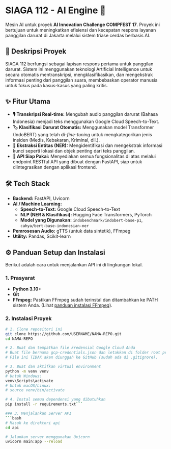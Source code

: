# SIAGA 112 - AI Engine 🚀

Mesin AI untuk proyek **AI Innovation Challenge COMPFEST 17**. Proyek ini bertujuan untuk meningkatkan efisiensi dan kecepatan respons layanan panggilan darurat di Jakarta melalui sistem triase cerdas berbasis AI.

## 📄 Deskripsi Proyek

SIAGA 112 berfungsi sebagai lapisan respons pertama untuk panggilan darurat. Sistem ini menggunakan teknologi Artificial Intelligence untuk secara otomatis mentranskripsi, mengklasifikasikan, dan mengekstrak informasi penting dari panggilan suara, membebaskan operator manusia untuk fokus pada kasus-kasus yang paling kritis.

## ✨ Fitur Utama

- **🎙️ Transkripsi Real-time:** Mengubah audio panggilan darurat (Bahasa Indonesia) menjadi teks menggunakan Google Cloud Speech-to-Text.
- **🏷️ Klasifikasi Darurat Otomatis:** Menggunakan model Transformer (IndoBERT) yang telah di-*fine-tuning* untuk mengkategorikan jenis insiden (Medis, Kebakaran, Kriminal, dll.).
- **📍 Ekstraksi Entitas (NER):** Mengidentifikasi dan mengekstrak informasi kunci seperti lokasi dan objek penting dari teks panggilan.
- **🔌 API Siap Pakai:** Menyediakan semua fungsionalitas di atas melalui endpoint RESTful API yang dibuat dengan FastAPI, siap untuk diintegrasikan dengan aplikasi frontend.

## 🛠️ Tech Stack

- **Backend:** FastAPI, Uvicorn
- **AI / Machine Learning:**
  - **Speech-to-Text:** Google Cloud Speech-to-Text
  - **NLP (NER & Klasifikasi):** Hugging Face Transformers, PyTorch
  - **Model yang Digunakan:** `indobenchmark/indobert-base-p1`, `cahya/bert-base-indonesian-ner`
- **Pemrosesan Audio:** gTTS (untuk data sintetik), FFmpeg
- **Utility:** Pandas, Scikit-learn

## ⚙️ Panduan Setup dan Instalasi

Berikut adalah cara untuk menjalankan API ini di lingkungan lokal.

### 1. Prasyarat
- **Python 3.10+**
- **Git**
- **FFmpeg:** Pastikan FFmpeg sudah terinstal dan ditambahkan ke PATH sistem Anda. (Lihat [panduan instalasi FFmpeg](https://www.gyan.dev/ffmpeg/builds/)).

### 2. Instalasi Proyek
```bash
# 1. Clone repositori ini
git clone https://github.com/USERNAME/NAMA-REPO.git
cd NAMA-REPO

# 2. Buat dan tempatkan file kredensial Google Cloud Anda
# Buat file bernama gcp-credentials.json dan letakkan di folder root proyek ini.
# File ini TIDAK akan diunggah ke GitHub (sudah ada di .gitignore).

# 3. Buat dan aktifkan virtual environment
python -m venv venv
# Untuk Windows:
venv\Scripts\activate
# Untuk macOS/Linux:
# source venv/bin/activate

# 4. Instal semua dependensi yang dibutuhkan
pip install -r requirements.txt```

### 3. Menjalankan Server API
```bash
# Masuk ke direktori api
cd api

# Jalankan server menggunakan Uvicorn
uvicorn main:app --reload